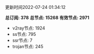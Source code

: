 更新时间2022-07-24 01:34:12

**总订阅: 378**
**总节点: 15268**
**有效节点: 2971**
- v2ray节点: 1924
- ss节点: 795
- ssr节点: 7
- trojan节点: 245
